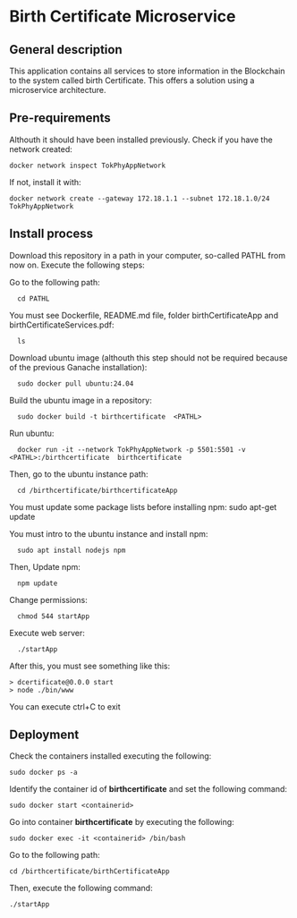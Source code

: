 # Birth Certificate Microservice
## General description
  This application contains all services to store information in the Blockchain to the system called birth Certificate. This offers a solution using a microservice architecture.

## Pre-requirements
  Althouth it should have been installed previously. Check if you have the network created:    

    docker network inspect TokPhyAppNetwork

  If not, install it with:

    docker network create --gateway 172.18.1.1 --subnet 172.18.1.0/24 TokPhyAppNetwork

 
## Install process
  Download this repository in a path in your computer, so-called PATHL from now on.  Execute the following steps: 

  Go to the following path:
      
      cd PATHL  
  
  You must see Dockerfile, README.md file, folder birthCertificateApp and birthCertificateServices.pdf:
      
      ls 
  
  Download ubuntu image (althouth this step should not be required because of the previous Ganache installation):
      
      sudo docker pull ubuntu:24.04
    
  Build the ubuntu image in a repository:
      
      sudo docker build -t birthcertificate  <PATHL>

  Run ubuntu: 
      
      docker run -it --network TokPhyAppNetwork -p 5501:5501 -v <PATHL>:/birthcertificate  birthcertificate

  Then, go to the ubuntu instance path:
      
      cd /birthcertificate/birthcertificateApp

  You must update some package lists before installing npm:
      sudo apt-get update
  
  You must intro to the ubuntu instance and install npm:
      
      sudo apt install nodejs npm
  
  Then, Update npm:
      
      npm update

  Change permissions:
      
      chmod 544 startApp

  Execute web server:
      
      ./startApp

  After this, you must see something like this:
    
    > dcertificate@0.0.0 start
    > node ./bin/www

  You can execute ctrl+C to exit

## Deployment
  Check the containers installed executing the following:
    
    sudo docker ps -a

  Identify the container id of **birthcertificate** and set the following command:
    
    sudo docker start <containerid>

  Go into container **birthcertificate** by executing the following:
    
    sudo docker exec -it <containerid> /bin/bash

  Go to the following path:
    
    cd /birthcertificate/birthCertificateApp

  Then, execute the following command:
    
    ./startApp

